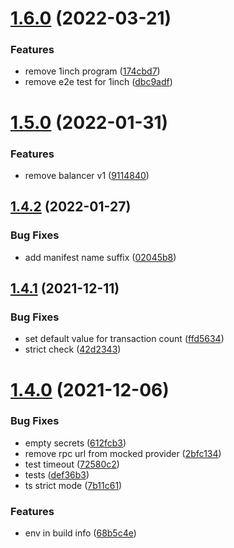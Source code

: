 # [1.6.0](https://github.com/lidofinance/lido-reward-allocation-bot/compare/1.5.0...1.6.0) (2022-03-21)


### Features

* remove 1inch program ([174cbd7](https://github.com/lidofinance/lido-reward-allocation-bot/commit/174cbd7ba9f4fdad57f2afc32191c181ee76a6c0))
* remove e2e test for 1inch ([dbc9adf](https://github.com/lidofinance/lido-reward-allocation-bot/commit/dbc9adf16ab272871582cec39477781cb205163c))



# [1.5.0](https://github.com/lidofinance/lido-reward-allocation-bot/compare/1.4.2...1.5.0) (2022-01-31)


### Features

* remove balancer v1 ([9114840](https://github.com/lidofinance/lido-reward-allocation-bot/commit/9114840f89d37c1ff4bfa4f0f206a3554acf9f93))



## [1.4.2](https://github.com/lidofinance/lido-reward-allocation-bot/compare/1.4.1...1.4.2) (2022-01-27)


### Bug Fixes

* add manifest name suffix ([02045b8](https://github.com/lidofinance/lido-reward-allocation-bot/commit/02045b8cbf46f7b7ab346e2c99f512601c5d8a93))



## [1.4.1](https://github.com/lidofinance/lido-reward-allocation-bot/compare/1.4.0...1.4.1) (2021-12-11)


### Bug Fixes

* set default value for transaction count ([ffd5634](https://github.com/lidofinance/lido-reward-allocation-bot/commit/ffd5634dbe964ce739cdba72e73d3461d7465cc4))
* strict check ([42d2343](https://github.com/lidofinance/lido-reward-allocation-bot/commit/42d2343947b8876fa4c2e3d0a45ccfcad056441a))



# [1.4.0](https://github.com/lidofinance/lido-reward-allocation-bot/compare/1.3.1...1.4.0) (2021-12-06)


### Bug Fixes

* empty secrets ([612fcb3](https://github.com/lidofinance/lido-reward-allocation-bot/commit/612fcb380acc2a33e68e3f9542f80c9c88c6f2a8))
* remove rpc url from mocked provider ([2bfc134](https://github.com/lidofinance/lido-reward-allocation-bot/commit/2bfc1349c5046025a917f591953b1a900b625dc8))
* test timeout ([72580c2](https://github.com/lidofinance/lido-reward-allocation-bot/commit/72580c2857ee62623e0fbea5cdf816f4a01764bd))
* tests ([def36b3](https://github.com/lidofinance/lido-reward-allocation-bot/commit/def36b3d2259f4d8e59aae9fe40604851d341c80))
* ts strict mode ([7b11c61](https://github.com/lidofinance/lido-reward-allocation-bot/commit/7b11c610b591558a0defc61c2cfe934545eb10dc))


### Features

* env in build info ([68b5c4e](https://github.com/lidofinance/lido-reward-allocation-bot/commit/68b5c4e46564bf46b193b72f472c3002615d819b))



